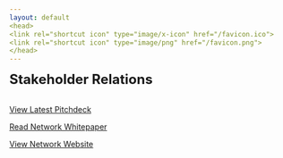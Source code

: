 ```yaml
---
layout: default
<head>
<link rel="shortcut icon" type="image/x-icon" href="/favicon.ico">
<link rel="shortcut icon" type="image/png" href="/favicon.png">
</head>
---
```


<b><font size="5">Stakeholder Relations</font></b>
<br>
<br>

[View Latest Pitchdeck](/deck)

[Read Network Whitepaper](https://network.foundation/network.pdf)

[View Network Website](https://x.network.foundation)

